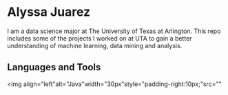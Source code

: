 # Alyssa Juarez
I am a data science major at The University of Texas at Arlington. This repo includes some of the projects I worked on at UTA to gain a better understanding of machine learning, data mining and analysis. 

## Languages and Tools
<img align="left"alt="Java"width="30px"style="padding-right:10px;"src="<i class="devicon-azuresqldatabase-plain"></i>"
